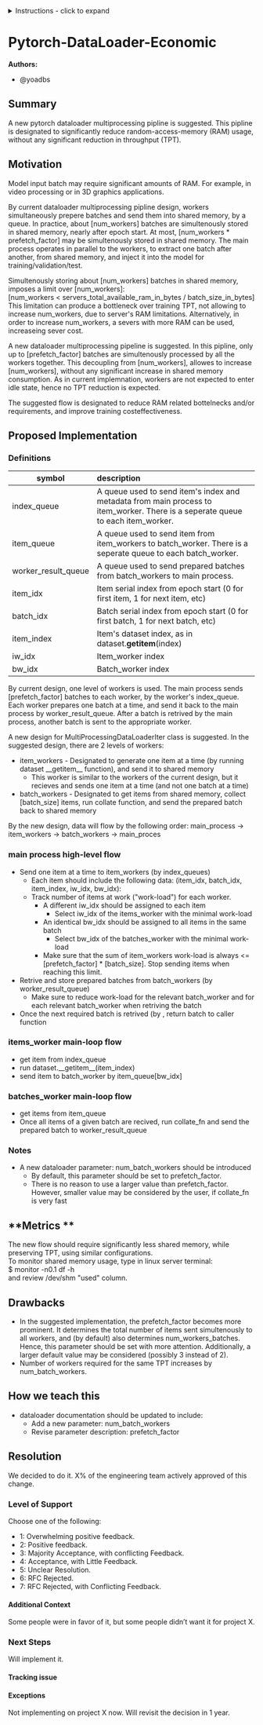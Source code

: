 

<details>
<summary>Instructions - click to expand</summary>

- Fork the rfcs repo: https://github.com/pytorch/rfcs
- Copy `RFC-0000-template.md` to `RFC-00xx-my-feature.md`, or write your own open-ended proposal. Put care into the details.
- Submit a pull request titled `RFC-00xx-my-feature`. 
    - Assign the `draft` label while composing the RFC. You may find it easier to use a WYSIWYG editor (like Google Docs) when working with a few close collaborators; feel free to use whatever platform you like. Ideally this document is publicly visible and is linked to from the PR.
    - When opening the RFC for general discussion, copy your document into the `RFC-00xx-my-feature.md` file on the PR and assign the `commenting` label.
- Build consensus for your proposal, integrate feedback and revise it as needed, and summarize the outcome of the discussion via a [resolution template](https://github.com/pytorch/rfcs/blob/master/RFC-0000-template.md#resolution).
    - If the RFC is idle here (no activity for 2 weeks), assign the label `stalled` to the PR.
- Once the discussion has settled, assign a new label based on the level of support:
    - `accepted` if a decision has been made in the RFC
    - `draft` if the author needs to rework the RFC’s proposal
    - `shelved` if there are no plans to move ahead with the current RFC’s proposal. We want neither to think about evaluating the proposal
nor about implementing the described feature until some time in the future.
- A state of `accepted` means that the core team has agreed in principle to the proposal, and it is ready for implementation. 
- The author (or any interested developer) should next open a tracking issue on Github corresponding to the RFC.
    - This tracking issue should contain the implementation next steps. Link to this tracking issue on the RFC (in the Resolution > Next Steps section)
- Once all relevant PRs are merged, the RFC’s status label can be finally updated to `closed`.

</details>





# Pytorch-DataLoader-Economic

**Authors:**
* @yoadbs

## **Summary**
A new pytorch dataloader multiprocessing pipline is suggested. This pipline is designated to significantly reduce random-access-memory (RAM) usage, without any significant reduction in throughput (TPT).

## **Motivation**
Model input batch may require significant amounts of RAM. For example, in video processing or in 3D graphics applications.

By current dataloader multiprocessing pipline design, workers simultaneously prepere batches and send them into shared memory, by a queue.
In practice, about [num_workers] batches are simultenously stored in shared memory, nearly after epoch start. 
At most, [num_workers * prefetch_factor] may be simultenously stored in shared memory.
The main process operates in parallel to the workers, to extract one batch after another, from shared memory, and inject it into the model for training/validation/test. 

Simultenously storing about [num_workers] batches in shared memory, imposes a limit over [num_workers]:\
[num_workers < servers_total_available_ram_in_bytes / batch_size_in_bytes]\
This limitation can produce a bottleneck over training TPT, not allowing to increase num_workers, due to server's RAM limitations.
Alternatively, in order to increase num_workers, a severs with more RAM can be used, increaseing sever cost.

A new dataloader multiprocessing pipeline is suggested.
In this pipline, only up to [prefetch_factor] batches are simultenously processed by all the workers together.
This decoupling from [num_workers], allowes to increase [num_workers], without any significant increase in shared memory consumption. 
As in current implemnation, workers are not expected to enter idle state, hence no TPT reduction is expected.

The suggested flow is designated to reduce RAM related bottelnecks and/or requirements, and improve training costeffectiveness.

## **Proposed Implementation**
### **Definitions**

| symbol                | description                                                                                                                     |
|-----------------------|:--------------------------------------------------------------------------------------------------------------------------------|
| index_queue           | A queue used to send item's index and metadata from main process to item_worker. There is a seperate queue to each item_worker. |
| item_queue            | A queue used to send item from item_workers to batch_worker. There is a seperate queue to each batch_worker.                    |
| worker_result_queue   | A queue used to send prepared batches from batch_workers to main process.                                                       |
| item_idx              | Item serial index from epoch start (0 for first item, 1 for next item, etc)                                                     |
| batch_idx             | Batch serial index from epoch start (0 for first batch, 1 for next batch, etc)                                                  |
| item_index            | Item's dataset index, as in dataset.__getitem__(index)                                                                          |
| iw_idx                | Item_worker index                                                                                                               
| bw_idx                | Batch_worker index                                                                                                              


By current design, one level of workers is used. 
The main process sends [prefetch_factor] batches to each worker, by the worker's index_queue.
Each worker prepares one batch at a time, and send it back to the main process by worker_result_queue.
After a batch is retrived by the main process, another batch is sent to the appropriate worker.

A new design for MultiProcessingDataLoaderIter class is suggested. In the suggested design, there are 2 levels of workers: 
* item_workers - Designated to generate one item at a time (by running dataset \_\_getitem__ function), and send it to shared memory 
  * This worker is similar to the workers of the current design, but it recieves and sends one item at a time (and not one batch at a time) 
* batch_workers - Designated to get items from shared memory, collect [batch_size] items, run collate function, and send the prepared batch back to shared memory

By the new design, data will flow by the following order: main_process -> item_workers -> batch_workers -> main_proces

### **main process high-level flow**
* Send one item at a time to item_workers (by index_queues)
  * Each item should include the following data: (item_idx, batch_idx, item_index, iw_idx, bw_idx):
  * Track number of items at work ("work-load") for each worker.  
    * A different iw_idx should be assigned to each item
      * Select iw_idx of the items_worker with the minimal work-load
    * An identical bw_idx should be assigned to all items in the same batch
      * Select bw_idx of the batches_worker with the minimal work-load
    * Make sure that the sum of item_workers work-load is always <= [prefetch_factor] * [batch_size]. Stop sending items when reaching this limit.
* Retrive and store prepared batches from batch_workers (by worker_result_queue)
  * Make sure to reduce work-load for the relevant batch_worker and for each relevant batch_worker when retriving the batch
* Once the next required batch is retrived (by , return batch to caller function 

### **items_worker main-loop flow**
* get item from index_queue
* run dataset.\_\_getitem__(item_index)
* send item to batch_worker by item_queue[bw_idx]

### **batches_worker main-loop flow**
* get items from item_queue
* Once all items of a given batch are recived, run collate_fn and send the prepared batch to worker_result_queue

### **Notes**
* A new dataloader parameter: num_batch_workers should be introduced
  * By default, this parameter should be set to prefetch_factor. 
  * There is no reason to use a larger value than prefetch_factor. However, smaller value may be considered by the user, if collate_fn is very fast

## **Metrics **
The new flow should require significantly less shared memory, while preserving TPT, using similar configurations. \
To monitor shared memory usage, type in linux server terminal: \
$ monitor -n0.1 df -h \
and review /dev/shm "used" column.

## **Drawbacks**
* In the suggested implementation, the prefetch_factor becomes more prominent.
It determines the total number of items sent simultenously to all workers, and (by default) also determines num_workers_batches.
Hence, this parameter should be set with more attention. Additionally, a larger default value may be considered (possibly 3 instead of 2).
* Number of workers required for the same TPT increases by num_batch_workers.

## **How we teach this**
* dataloader documentation should be updated to include:
  * Add a new parameter: num_batch_workers
  * Revise parameter description: prefetch_factor
  
## Resolution
We decided to do it. X% of the engineering team actively approved of this change.

### Level of Support
Choose one of the following:
* 1: Overwhelming positive feedback.
* 2: Positive feedback.
* 3: Majority Acceptance, with conflicting Feedback.
* 4: Acceptance, with Little Feedback.
* 5: Unclear Resolution.
* 6: RFC Rejected.
* 7: RFC Rejected, with Conflicting Feedback.


#### Additional Context
Some people were in favor of it, but some people didn’t want it for project X.


### Next Steps
Will implement it. 


#### Tracking issue
<github issue URL>


#### Exceptions
Not implementing on project X now. Will revisit the decision in 1 year.
